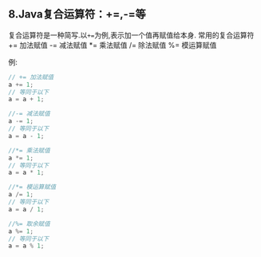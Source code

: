 8.Java复合运算符：+=,-=等
---

复合运算符是一种简写.以`+=`为例,表示加一个值再赋值给本身.
常用的复合运算符
+= 加法赋值
-= 减法赋值
*= 乘法赋值
/= 除法赋值
%= 模运算赋值

例:
```java
// += 加法赋值
a += 1;
// 等同于以下
a = a + 1;

//-= 减法赋值
a -= 1;
// 等同于以下
a = a - 1;

//*= 乘法赋值
a *= 1;
// 等同于以下
a = a * 1;

//*= 模运算赋值
a /= 1;
// 等同于以下
a = a / 1;

//%= 取余赋值
a %= 1;
// 等同于以下
a = a % 1;

```